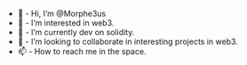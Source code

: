 - 👋 - Hi, I’m @Morphe3us
- 👀 - I’m interested in web3.
- 🌱 - I’m currently dev on solidity.
- 💞️ - I’m looking to collaborate in interesting projects in web3.
- 📫 - How to reach me in the space.

<!---
Morphe3us/Morphe3us is a ✨ special ✨ repository because its `README.md` (this file) appears on your GitHub profile.
You can click the Preview link to take a look at your changes.
--->
